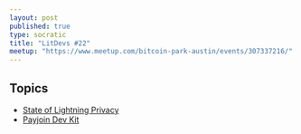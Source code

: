```yaml
---
layout: post
published: true
type: socratic
title: "LitDevs #22"
meetup: "https://www.meetup.com/bitcoin-park-austin/events/307337216/"
---
```


## Topics

- [State of Lightning Privacy](https://stacker.news/items/1194307)
- [Payjoin Dev Kit](https://x.com/payjoindevkit/status/1953813941546631388)
